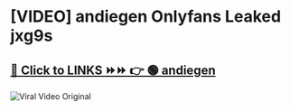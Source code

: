
 # [VIDEO] andiegen Onlyfans Leaked jxg9s

## <h2><a href="https://clipsfans.com/andiegen&ref=git">🔗 Click to LINKS ⏩⏩ 👉 🟢 andiegen </a></h2>

<a href="https://clipsfans.com/andiegen&ref=git" rel="nofollow" data-target="animated-image.originalLink"><img src="https://i.ibb.co.com/xMMVF88/686577567.gif" alt="Viral Video Original" style="max-width: 100%; display: inline-block;" data-target="animated-image.originalImage"></a>

